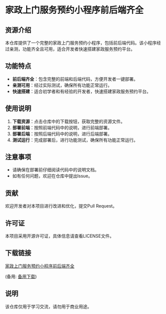 # 家政上门服务预约小程序前后端齐全

## 资源介绍

本仓库提供了一个完整的家政上门服务预约小程序，包括前后端代码。该小程序经过亲测，功能齐全且可用，适合开发者快速搭建家政服务预约平台。

## 功能特点

- **前后端齐全**：包含完整的前端和后端代码，方便开发者一键部署。
- **亲测可用**：经过实际测试，确保所有功能正常运行。
- **快速搭建**：适合初学者和有经验的开发者，快速搭建家政服务预约平台。

## 使用说明

1. **下载资源**：点击仓库中的下载按钮，获取完整的资源文件。
2. **部署前端**：按照前端代码中的说明，进行前端部署。
3. **部署后端**：按照后端代码中的说明，进行后端部署。
4. **测试运行**：完成部署后，进行功能测试，确保所有功能正常运行。

## 注意事项

- 请确保在部署前仔细阅读代码中的说明文档。
- 如有任何问题，欢迎在仓库中提出Issue。

## 贡献

欢迎开发者对本项目进行改进和优化，提交Pull Request。

## 许可证

本项目采用开源许可证，具体信息请查看LICENSE文件。

## 下载链接
[家政上门服务预约小程序前后端齐全](https://pan.quark.cn/s/7040a3724f06) 

(备用: [备用下载](https://pan.baidu.com/s/1yt1VSvtt0-O6-JjScozvNQ?pwd=1234))

## 说明

该仓库仅用于学习交流，请勿用于商业用途。
